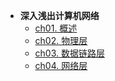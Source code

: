 * **深入浅出计算机网络**
    * [ch01. 概述](01ComputerNetwork/ch01)
    * [ch02. 物理层](01ComputerNetwork/ch02)
    * [ch03. 数据链路层](01ComputerNetwork/ch03)
    * [ch04. 网络层](01ComputerNetwork/ch04)

